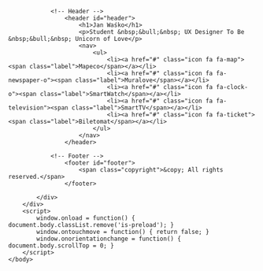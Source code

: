 <!DOCTYPE HTML>
<!--
	Aerial by HTML5 UP
	html5up.net | @ajlkn
	Free for personal and commercial use under the CCA 3.0 license (html5up.net/license)
-->
<html>
	<head>
		<title>UX Portfolio</title>
		<meta charset="utf-8" />
		<meta name="viewport" content="width=device-width, initial-scale=1, user-scalable=no" />
		<link rel="stylesheet" href="assets/css/main.css" />
		<noscript><link rel="stylesheet" href="assets/css/noscript.css" /></noscript>
	</head>
	<body class="is-preload">
		<div id="wrapper">
			<div id="bg"></div>
			<div id="overlay"></div>
			<div id="main">

				<!-- Header -->
					<header id="header">
						<h1>Jan Waśko</h1>
						<p>Student &nbsp;&bull;&nbsp; UX Designer To Be &nbsp;&bull;&nbsp; Unicorn of Love</p>
						<nav>
							<ul>
								<li><a href="#" class="icon fa fa-map"><span class="label">Mapeco</span></a></li>
								<li><a href="#" class="icon fa fa-newspaper-o"><span class="label">Muralove</span></a></li>
								<li><a href="#" class="icon fa fa-clock-o"><span class="label">SmartWatch</span></a></li>
								<li><a href="#" class="icon fa fa-television"><span class="label">SmartTV</span></a></li>
								<li><a href="#" class="icon fa fa-ticket"><span class="label">Biletomat</span></a></li>
							</ul>
						</nav>
					</header>

				<!-- Footer -->
					<footer id="footer">
						<span class="copyright">&copy; All rights reserved.</span>
					</footer>

			</div>
		</div>
		<script>
			window.onload = function() { document.body.classList.remove('is-preload'); }
			window.ontouchmove = function() { return false; }
			window.onorientationchange = function() { document.body.scrollTop = 0; }
		</script>
	</body>
</html>

